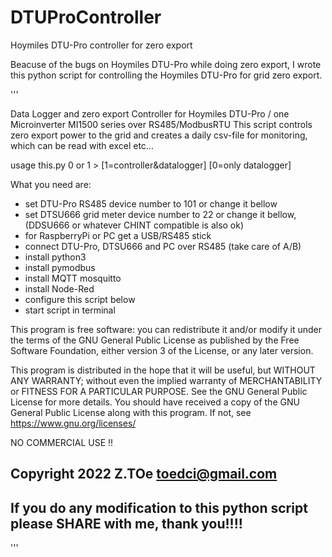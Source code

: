# DTUProController
Hoymiles DTU-Pro controller for zero export

Beacuse of the bugs on Hoymiles DTU-Pro while doing zero export, I wrote this python script for controlling the Hoymiles DTU-Pro for grid zero export.

'''

Data Logger and zero export Controller for Hoymiles DTU-Pro / one Microinverter MI1500 series over RS485/ModbusRTU
This script controls zero export power to the grid and creates a daily csv-file for monitoring,
which can be read with excel etc...

usage this.py 0 or 1 > [1=controller&datalogger] [0=only datalogger]

What you need are:
- set DTU-Pro RS485 device number to 101 or change it bellow
- set DTSU666 grid meter device number to 22 or change it bellow, (DDSU666 or whatever CHINT compatible is also ok)
- for RaspberryPi or PC get a USB/RS485 stick
- connect DTU-Pro, DTSU666 and PC over RS485 (take care of A/B)
- install python3
- install pymodbus
- install MQTT mosquitto
- install Node-Red
- configure this script below
- start script in terminal

This program is free software: you can redistribute it and/or modify it under the terms of the
GNU General Public License as published by the Free Software Foundation, either version 3 of the License,
or any later version.

This program is distributed in the hope that it will be useful, but WITHOUT ANY WARRANTY;
without even the implied warranty of MERCHANTABILITY or FITNESS FOR A PARTICULAR PURPOSE.
See the GNU General Public License for more details.
You should have received a copy of the GNU General Public License along with this program.
If not, see <https://www.gnu.org/licenses/>

NO COMMERCIAL USE !!

Copyright 2022 Z.TOe toedci@gmail.com
------------------------------------------------------------------------------------------------------------------------
If you do any modification to this python script please SHARE with me, thank you!!!!
------------------------------------------------------------------------------------------------------------------------
'''
